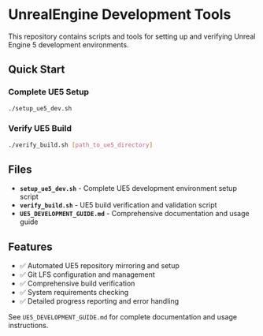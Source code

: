 # UnrealEngine Development Tools

This repository contains scripts and tools for setting up and verifying Unreal Engine 5 development environments.

## Quick Start

### Complete UE5 Setup
```bash
./setup_ue5_dev.sh
```

### Verify UE5 Build
```bash
./verify_build.sh [path_to_ue5_directory]
```

## Files

- **`setup_ue5_dev.sh`** - Complete UE5 development environment setup script
- **`verify_build.sh`** - UE5 build verification and validation script  
- **`UE5_DEVELOPMENT_GUIDE.md`** - Comprehensive documentation and usage guide

## Features

- ✅ Automated UE5 repository mirroring and setup
- ✅ Git LFS configuration and management
- ✅ Comprehensive build verification
- ✅ System requirements checking
- ✅ Detailed progress reporting and error handling

See `UE5_DEVELOPMENT_GUIDE.md` for complete documentation and usage instructions.
